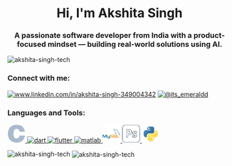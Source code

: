 <h1 align="center">Hi, I'm Akshita Singh</h1>
<h3 align="center">A passionate software developer from India with a product-focused mindset — building real-world solutions using AI.</h3>

<p align="left"> <img src="https://komarev.com/ghpvc/?username=akshita-singh-tech&label=Profile%20views&color=0e75b6&style=flat" alt="akshita-singh-tech" /> </p>

<h3 align="left">Connect with me:</h3>
<p align="left">
<a href="https://linkedin.com/in/www.linkedin.com/in/akshita-singh-349004342" target="blank"><img align="center" src="https://raw.githubusercontent.com/rahuldkjain/github-profile-readme-generator/master/src/images/icons/Social/linked-in-alt.svg" alt="www.linkedin.com/in/akshita-singh-349004342" height="30" width="40" /></a>
<a href="https://instagram.com/@its_emeraldd" target="blank"><img align="center" src="https://raw.githubusercontent.com/rahuldkjain/github-profile-readme-generator/master/src/images/icons/Social/instagram.svg" alt="@its_emeraldd" height="30" width="40" /></a>
</p>

<h3 align="left">Languages and Tools:</h3>
<p align="left"> <a href="https://www.cprogramming.com/" target="_blank" rel="noreferrer"> <img src="https://raw.githubusercontent.com/devicons/devicon/master/icons/c/c-original.svg" alt="c" width="40" height="40"/> </a> <a href="https://dart.dev" target="_blank" rel="noreferrer"> <img src="https://www.vectorlogo.zone/logos/dartlang/dartlang-icon.svg" alt="dart" width="40" height="40"/> </a> <a href="https://flutter.dev" target="_blank" rel="noreferrer"> <img src="https://www.vectorlogo.zone/logos/flutterio/flutterio-icon.svg" alt="flutter" width="40" height="40"/> </a> <a href="https://www.mathworks.com/" target="_blank" rel="noreferrer"> <img src="https://upload.wikimedia.org/wikipedia/commons/2/21/Matlab_Logo.png" alt="matlab" width="40" height="40"/> </a> <a href="https://www.mysql.com/" target="_blank" rel="noreferrer"> <img src="https://raw.githubusercontent.com/devicons/devicon/master/icons/mysql/mysql-original-wordmark.svg" alt="mysql" width="40" height="40"/> </a> <a href="https://www.photoshop.com/en" target="_blank" rel="noreferrer"> <img src="https://raw.githubusercontent.com/devicons/devicon/master/icons/photoshop/photoshop-line.svg" alt="photoshop" width="40" height="40"/> </a> <a href="https://www.python.org" target="_blank" rel="noreferrer"> <img src="https://raw.githubusercontent.com/devicons/devicon/master/icons/python/python-original.svg" alt="python" width="40" height="40"/> </a> </p>

<p><img align="left" src="https://github-readme-stats.vercel.app/api/top-langs?username=akshita-singh-tech&show_icons=true&locale=en&layout=compact" alt="akshita-singh-tech" /></p>

<p>&nbsp;<img align="center" src="https://github-readme-stats.vercel.app/api?username=akshita-singh-tech&show_icons=true&locale=en" alt="akshita-singh-tech" /></p>
